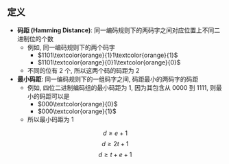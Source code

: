## 定义
- **码距 (Hamming Distance)**: 同一编码规则下的两码字之间对应位置上不同二进制位的个数
	- 例如, 同一编码规则下的两个码字
		- $1101\textcolor{orange}{1}1\textcolor{orange}{1}$
		- $1101\textcolor{orange}{0}1\textcolor{orange}{0}$
	- 不同的位有 $2$ 个, 所以这两个码的码距为 $2$
- **最小码距**: 同一编码规则下的一组码字之间, 码距最小的两码字的码距
	- 例如, 四位二进制编码组的最小码距为 $1$, 因为其包含从 $0000$ 到 $1111$, 则最小的码距可以是
		- $000\textcolor{orange}{0}$
		- $000\textcolor{orange}{1}$
	- 所以最小码距为 $1$


$$
d \geq e + 1
$$
$$
d \geq 2t + 1
$$
$$
d \geq t + e + 1
$$
